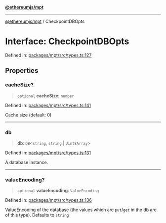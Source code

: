 [**@ethereumjs/mpt**](../README.md)

***

[@ethereumjs/mpt](../README.md) / CheckpointDBOpts

# Interface: CheckpointDBOpts

Defined in: [packages/mpt/src/types.ts:127](https://github.com/Dargon789/ethereumjs-monorepo/blob/master/packages/mpt/src/types.ts#L127)

## Properties

### cacheSize?

> `optional` **cacheSize**: `number`

Defined in: [packages/mpt/src/types.ts:141](https://github.com/Dargon789/ethereumjs-monorepo/blob/master/packages/mpt/src/types.ts#L141)

Cache size (default: 0)

***

### db

> **db**: `DB`\<`string`, `string` \| `Uint8Array`\>

Defined in: [packages/mpt/src/types.ts:131](https://github.com/Dargon789/ethereumjs-monorepo/blob/master/packages/mpt/src/types.ts#L131)

A database instance.

***

### valueEncoding?

> `optional` **valueEncoding**: `ValueEncoding`

Defined in: [packages/mpt/src/types.ts:136](https://github.com/Dargon789/ethereumjs-monorepo/blob/master/packages/mpt/src/types.ts#L136)

ValueEncoding of the database (the values which are `put`/`get` in the db are of this type). Defaults to `string`
